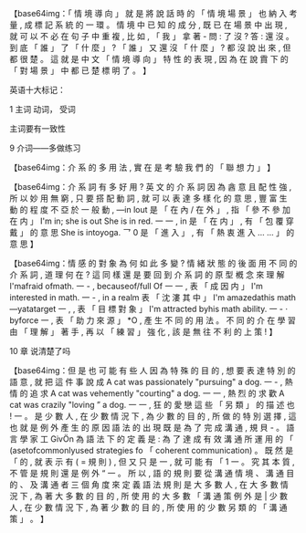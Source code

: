 【base64img：「 情 境 導 向 」 就 是 將 說 話 時 的 「 情 境 場 景 」 也 納 入 考 量 , 成 標 記 系 統 的 一 環 。 情 境  中 已 知 的 成 分 , 既 已 在 場 景 中 出 現 , 就 可 以 不 必 在 句 子 中 重 複 , 比 如 , 「 我 」 拿 著 -  問 : 了 沒 ?  答 : 還 沒 。  到 底 「 誰 」 了 「 什 麼 」 ? 「 誰 」 又 還 沒 「 什 麼 」 ? 都 沒 說 出 來 , 但 都 很 楚 。 這  就 是 中 文 「 情 境 導 向 」 特 性 的 表 現 , 因 為 在 說 霣 下 的 「 對 場 景 」 中 都 已 楚 標 明 了 。 】

 

 

英语十大标记：

1 主词 动词， 受词

主词要有一致性

 

 

9 介词——多做练习

【base64img：介 系 的 多 用 法 , 實 在 是 考 驗 我 們 的 「 聯 想 力 」 】

 

【base64img：介 系 詞 有 多 好 用 ?  英 文 的 介 系 詞 因 為 酓 意 且 配 性 強 , 所 以 妙 用 無 窮 , 只 要 搭 配 動 詞 , 就 可 以 表 達  多 樣 化 的 意 思 , 豐 富 生 動 的 程 度 不 亞 於 一 般 動 ,  —in lout 是 「 在 內 / 在 外 」 , 指 「 參 不 參 加 在 内 」  I'm in; she is out  She is in red. 一 一 , in 是 「 在 内 」 , 有 「 包 覆 穿 戴 」 的 意 思  She is intoyoga. 乛 0 是 「 進 入 」 , 有 「 熱 衷 進 入 … … 」 的 意 思 】

 

【base64img：情 感 的 對 象 為 何 如 此 多 變 ?  情 緒 狀 態 的 後 面 用 不 同 的 介 系 詞 , 道 理 何 在 ? 這 同 樣 還 是 要 回 到 介 系 詞 的 原 型 槪 念 來 理 解  I'mafraid ofmath. 一 - , becauseof/full Of 一 一 , 表 「 成 因 内 」  I'm interested in math. 一 - , in a realm 表 「 沈 漊 其 中 」  I'm amazedathis math —yatatarget 一 , , 表 「 目 標 對 象 」  I'm attracted byhis math ability.  一 - · byforce 一 , 表 「 助 力 來 源 」  *O , 產 生 不 同 的 用 法 。  不 同 的 介  在 學 習  甶 「 理 解 」 著 手 , 再 以 「 練 習 」 強 化 , 該 是 無 往 不 利 的 上 策 ! 】

 

10 章 说清楚了吗

 

 

【base64img：但 是 也 可 能 有 些 人 因 為 特 殊 的 目 的 , 想 要 表 達 特 別 的 語 意 , 就 把 這 件 事 說 成  A cat was passionately "pursuing" a dog. 一 - , 熱 情 的 追 求  A cat was vehemently "courting" a dog. 一 一 , 熱 烈 的 求 歡  A cat was crazily "loving ” a dog. 一 一 , 狂 的 愛 戀  這 些 「 另 類 」 的 描 述 也 ! 一 。 是 少 數 人 , 在 少 數 情 況 下 ,  為 少 數 的 目 的 , 所 做 的 特 別 選 擇 , 這 也 就 是 例 外 產 生 的 原 因  語 法 的 出 現 既 是 為 了 完 成 溝 通 , 規 貝 -  。 語 言 學 家 工 GivÖn 為  語 法 下 的 定 義 是 : 為 了 達 成 有 效 溝 通 所 運 用 的 「 (asetofcommonlyused  strategies fo 「 coherent communication) 。 既 然 是 「 的 , 就 表 示 有 ( = 規  則 ) , 但 又 只 是 一 , 就 可 能 有 「 1 一 。 究 其 本 質 , 不  管 是 規 則 還 是 例 外 “ 一 。 所 以 , 語 的 規 則 要 從 溝 通 情 境 、 溝 通 目 的 、  及 溝 通 者 三 個 角 度 來 定 義  語 法 規 則 是 大 多 數 人 , 在 大 多 數 情 況 下 , 為 著 大 多 數 的 目 的 , 所 使 用 的 大 多 數 「 溝 通 策  例 外 是  | 少 數 人 , 在 少 數 情 況 下 , 為 著 少 數 的 目 的 , 所 使 用 的 少 數 另 類 的 「 溝 通 策 」 。 】

 
